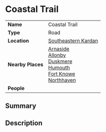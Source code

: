 # Coastal Trail

|||
| --- | --- |
| **Name** | Coastal Trail | place.4
| **Type** | Road |
| **Location** | [Southeastern Kardan](../regions/southeastern-kardan.md) |
| **Nearby Places** | [Arnaside](../settlements/villages/arnaside.md)<br>[Allonby](../settlements/villages/allonby.md)<br>[Duskmere](../topography/rivers-lakes/duskmere.md)<br>[Humouth](../settlements/villages/humouth.md)<br>[Fort Knowe](../settlements/forts/fort-knowe.md)<br>[Northhaven](../settlements/cities/northhaven.md) |
| **People** | |

## Summary

## Description
